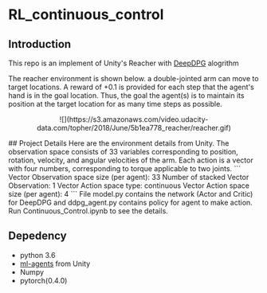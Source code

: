 # RL_continuous_control
## Introduction
This repo is an implement of Unity's Reacher with [DeepDPG](https://arxiv.org/abs/1509.02971) alogrithm

The reacher environment is shown below. a double-jointed arm can move to target locations. A reward of +0.1 is provided for each step that the agent's hand is in the goal location. Thus, the goal the agent(s) is to maintain its position at the target location for as many time steps as possible.
<p align="center">
![](https://s3.amazonaws.com/video.udacity-data.com/topher/2018/June/5b1ea778_reacher/reacher.gif)
</p>
## Project Details
Here are the environment details from Unity. The observation space consists of 33 variables corresponding to position, rotation, velocity, and angular velocities of the arm. Each action is a vector with four numbers, corresponding to torque applicable to two joints.
```
    Vector Observation space size (per agent): 33
    Number of stacked Vector Observation: 1
    Vector Action space type: continuous
    Vector Action space size (per agent): 4
```
File model.py contains the network (Actor and Critic) for DeepDPG and ddpg_agent.py contains policy for agent to make action. Run Continuous_Control.ipynb to see the details.

## Depedency
- python 3.6
- [ml-agents](https://github.com/Unity-Technologies/ml-agents/blob/master/docs/Installation.md) from Unity
- Numpy
- pytorch(0.4.0)



